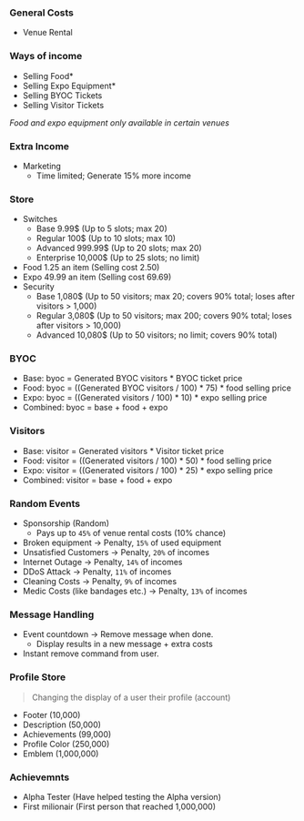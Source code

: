 ### General Costs
- Venue Rental

### Ways of income
- Selling Food*
- Selling Expo Equipment*
- Selling BYOC Tickets
- Selling Visitor Tickets

*Food and expo equipment only available in certain venues*

### Extra Income
- Marketing
    - Time limited; Generate 15% more income

### Store
- Switches
    - Base 9.99$ (Up to 5 slots; max 20)
    - Regular 100$ (Up to 10 slots; max 10)
    - Advanced 999.99$ (Up to 20 slots; max 20)
    - Enterprise 10,000$ (Up to 25 slots; no limit)
- Food 1.25 an item (Selling cost 2.50)
- Expo 49.99 an item (Selling cost 69.69)
- Security
    - Base 1,080$ (Up to 50 visitors; max 20; covers 90% total; loses after visitors > 1,000)
    - Regular 3,080$ (Up to 50 visitors; max 200; covers 90% total; loses after visitors > 10,000)
    - Advanced 10,080$ (Up to 50 visitors; no limit; covers 90% total)

### BYOC
- Base: byoc = Generated BYOC visitors * BYOC ticket price
- Food: byoc = ((Generated BYOC visitors / 100) * 75) * food selling price
- Expo: byoc = ((Generated visitors / 100) * 10) * expo selling price
- Combined: byoc = base + food + expo

### Visitors
- Base: visitor = Generated visitors * Visitor ticket price
- Food: visitor = ((Generated visitors / 100) * 50) * food selling price
- Expo: visitor = ((Generated visitors / 100) * 25) * expo selling price
- Combined: visitor = base + food + expo

### Random Events
- Sponsorship (Random)
    - Pays up to `45%` of venue rental costs (10% chance)
- Broken equipment -> Penalty, `15%` of used equipment
- Unsatisfied Customers -> Penalty, `20%` of incomes
- Internet Outage -> Penalty, `14%` of incomes
- DDoS Attack -> Penalty, `11%` of incomes
- Cleaning Costs -> Penalty, `9%` of incomes
- Medic Costs (like bandages etc.) -> Penalty, `13%` of incomes

### Message Handling
- Event countdown -> Remove message when done.
    - Display results in a new message + extra costs
- Instant remove command from user.

### Profile Store
> Changing the display of a user their profile (account)
- Footer (10,000)
- Description (50,000)
- Achievements (99,000)
- Profile Color (250,000)
- Emblem (1,000,000)

### Achievemnts
- Alpha Tester (Have helped testing the Alpha version)
- First milionair (First person that reached 1,000,000)
